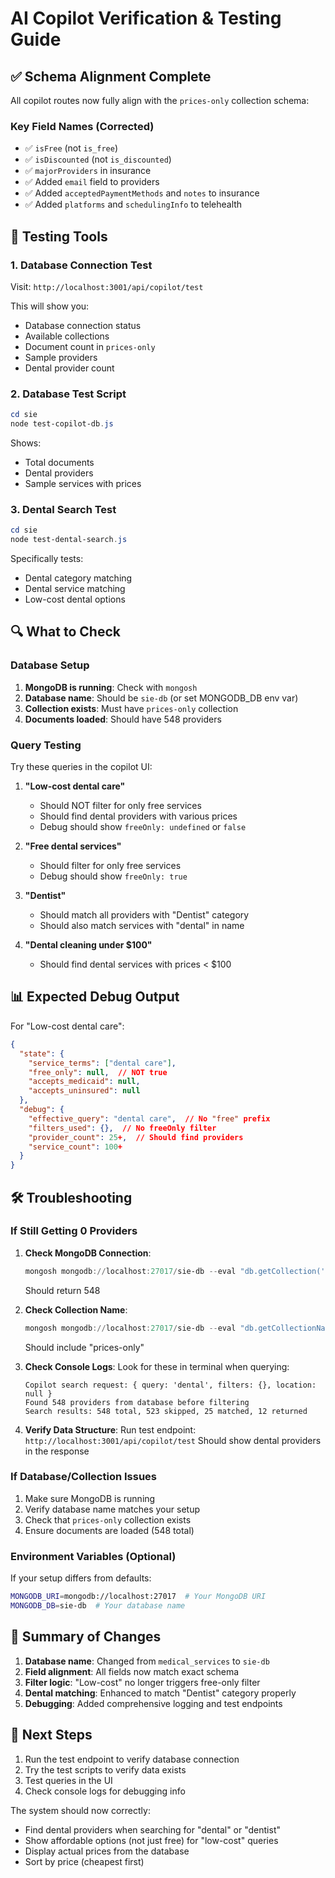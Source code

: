 # AI Copilot Verification & Testing Guide

## ✅ Schema Alignment Complete

All copilot routes now fully align with the `prices-only` collection schema:

### Key Field Names (Corrected)
- ✅ `isFree` (not `is_free`)
- ✅ `isDiscounted` (not `is_discounted`) 
- ✅ `majorProviders` in insurance
- ✅ Added `email` field to providers
- ✅ Added `acceptedPaymentMethods` and `notes` to insurance
- ✅ Added `platforms` and `schedulingInfo` to telehealth

## 🧪 Testing Tools

### 1. Database Connection Test
Visit: `http://localhost:3001/api/copilot/test`

This will show you:
- Database connection status
- Available collections
- Document count in `prices-only`
- Sample providers
- Dental provider count

### 2. Database Test Script
```powershell
cd sie
node test-copilot-db.js
```

Shows:
- Total documents
- Dental providers
- Sample services with prices

### 3. Dental Search Test
```powershell
cd sie
node test-dental-search.js
```

Specifically tests:
- Dental category matching
- Dental service matching
- Low-cost dental options

## 🔍 What to Check

### Database Setup
1. **MongoDB is running**: Check with `mongosh`
2. **Database name**: Should be `sie-db` (or set MONGODB_DB env var)
3. **Collection exists**: Must have `prices-only` collection
4. **Documents loaded**: Should have 548 providers

### Query Testing

Try these queries in the copilot UI:

1. **"Low-cost dental care"**
   - Should NOT filter for only free services
   - Should find dental providers with various prices
   - Debug should show `freeOnly: undefined` or `false`

2. **"Free dental services"**
   - Should filter for only free services
   - Debug should show `freeOnly: true`

3. **"Dentist"**
   - Should match all providers with "Dentist" category
   - Should also match services with "dental" in name

4. **"Dental cleaning under $100"**
   - Should find dental services with prices < $100

## 📊 Expected Debug Output

For "Low-cost dental care":
```json
{
  "state": {
    "service_terms": ["dental care"],
    "free_only": null,  // NOT true
    "accepts_medicaid": null,
    "accepts_uninsured": null
  },
  "debug": {
    "effective_query": "dental care",  // No "free" prefix
    "filters_used": {},  // No freeOnly filter
    "provider_count": 25+,  // Should find providers
    "service_count": 100+
  }
}
```

## 🛠️ Troubleshooting

### If Still Getting 0 Providers

1. **Check MongoDB Connection**:
   ```powershell
   mongosh mongodb://localhost:27017/sie-db --eval "db.getCollection('prices-only').countDocuments()"
   ```
   Should return 548

2. **Check Collection Name**:
   ```powershell
   mongosh mongodb://localhost:27017/sie-db --eval "db.getCollectionNames()"
   ```
   Should include "prices-only"

3. **Check Console Logs**:
   Look for these in terminal when querying:
   ```
   Copilot search request: { query: 'dental', filters: {}, location: null }
   Found 548 providers from database before filtering
   Search results: 548 total, 523 skipped, 25 matched, 12 returned
   ```

4. **Verify Data Structure**:
   Run test endpoint: `http://localhost:3001/api/copilot/test`
   Should show dental providers in the response

### If Database/Collection Issues

1. Make sure MongoDB is running
2. Verify database name matches your setup
3. Check that `prices-only` collection exists
4. Ensure documents are loaded (548 total)

### Environment Variables (Optional)

If your setup differs from defaults:
```bash
MONGODB_URI=mongodb://localhost:27017  # Your MongoDB URI
MONGODB_DB=sie-db  # Your database name
```

## 📝 Summary of Changes

1. **Database name**: Changed from `medical_services` to `sie-db`
2. **Field alignment**: All fields now match exact schema
3. **Filter logic**: "Low-cost" no longer triggers free-only filter
4. **Dental matching**: Enhanced to match "Dentist" category properly
5. **Debugging**: Added comprehensive logging and test endpoints

## 🚀 Next Steps

1. Run the test endpoint to verify database connection
2. Try the test scripts to verify data exists
3. Test queries in the UI
4. Check console logs for debugging info

The system should now correctly:
- Find dental providers when searching for "dental" or "dentist"
- Show affordable options (not just free) for "low-cost" queries
- Display actual prices from the database
- Sort by price (cheapest first)
